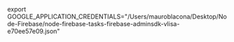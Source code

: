 export GOOGLE_APPLICATION_CREDENTIALS="/Users/mauroblacona/Desktop/Node-Firebase/node-firebase-tasks-firebase-adminsdk-vlisa-e70ee57e09.json"

